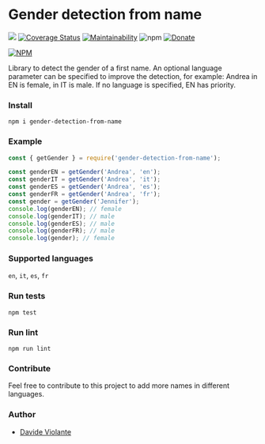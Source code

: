 # Gender detection from name
[![](https://github.com/davideviolante/gender-detection-from-name/workflows/Node.js%20CI/badge.svg)](https://github.com/DavideViolante/gender-detection-from-name/actions?query=workflow%3A"Node.js+CI") [![Coverage Status](https://coveralls.io/repos/github/DavideViolante/gender-detection-from-name/badge.svg?branch=master)](https://coveralls.io/github/DavideViolante/gender-detection-from-name?branch=master) [![Maintainability](https://api.codeclimate.com/v1/badges/ded2c349739e4d87130b/maintainability)](https://codeclimate.com/github/DavideViolante/gender-detection-from-name/maintainability) ![npm](https://img.shields.io/npm/dm/gender-detection-from-name) [![Donate](https://img.shields.io/badge/paypal-donate-179BD7.svg)](https://www.paypal.me/dviolante)

[![NPM](https://nodei.co/npm/gender-detection-from-name.png)](https://nodei.co/npm/gender-detection-from-name/)

Library to detect the gender of a first name. An optional language parameter can be specified to improve the detection, for example: Andrea in EN is female, in IT is male. If no language is specified, EN has priority.

### Install
`npm i gender-detection-from-name`

### Example
```js
const { getGender } = require('gender-detection-from-name');

const genderEN = getGender('Andrea', 'en');
const genderIT = getGender('Andrea', 'it');
const genderES = getGender('Andrea', 'es');
const genderFR = getGender('Andrea', 'fr');
const gender = getGender('Jennifer');
console.log(genderEN); // female
console.log(genderIT); // male
console.log(genderES); // male
console.log(genderFR); // male
console.log(gender); // female
```

### Supported languages
`en`, `it`, `es`, `fr`

### Run tests
```npm test```

### Run lint
```npm run lint```

### Contribute
Feel free to contribute to this project to add more names in different languages.

### Author
- [Davide Violante](https://github.com/DavideViolante/)
